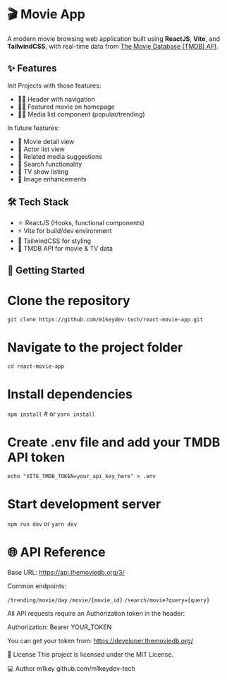 # 🎬 Movie App

A modern movie browsing web application built using **ReactJS**, **Vite**, and **TailwindCSS**, with real-time data from [The Movie Database (TMDB) API](https://developer.themoviedb.org/).

## ✨ Features
Init Projects with those features:

- 👍🏻 Header with navigation
- 👍🏻 Featured movie on homepage
- 👍🏻 Media list component (popular/trending)

In future features:
- 🔨 Movie detail view
- 🔨 Actor list view
- 🔨 Related media suggestions
- 🔨 Search functionality
- 🔨 TV show listing
- 🔨 Image enhancements


## 🛠 Tech Stack

- ⚛️ ReactJS (Hooks, functional components)
- ⚡ Vite for build/dev environment
- 🎨 TailwindCSS for styling
- 📡 TMDB API for movie & TV data

## 🔧 Getting Started

# Clone the repository
```git clone https://github.com/m1keydev-tech/react-movie-app.git```

# Navigate to the project folder
```cd react-movie-app ```

# Install dependencies
```npm install```        # or ```yarn install```

# Create .env file and add your TMDB API token
```echo "VITE_TMDB_TOKEN=your_api_key_here" > .env```

# Start development server
```npm run dev```    or ```yarn dev```


# 🌐 API Reference

Base URL: https://api.themoviedb.org/3/

Common endpoints:

```/trending/movie/day```
```/movie/{movie_id}```
```/search/movie?query={query}```

All API requests require an Authorization token in the header:

Authorization: Bearer YOUR_TOKEN

You can get your token from: https://developer.themoviedb.org/


📜 License
This project is licensed under the MIT License.


💻 Author
m1key
github.com/m1keydev-tech